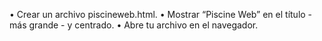 • Crear un archivo piscineweb.html.
• Mostrar “Piscine Web” en el título - más grande - y centrado.
• Abre tu archivo en el navegador. 